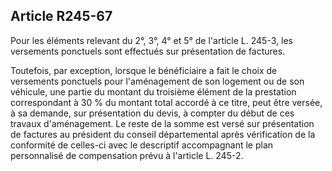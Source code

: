 ## Article R245-67

Pour les éléments relevant du 2°, 3°, 4° et 5° de l'article L. 245-3, les versements ponctuels sont effectués sur
présentation de factures.


Toutefois, par exception, lorsque le bénéficiaire a fait le choix de versements ponctuels pour l'aménagement
de son logement ou de son véhicule, une partie du montant du troisième élément de la prestation
correspondant à 30 % du montant total accordé à ce titre, peut être versée, à sa demande, sur présentation du
devis, à compter du début de ces travaux d'aménagement. Le reste de la somme est versé sur présentation
de factures au président du conseil départemental après vérification de la conformité de celles-ci avec le
descriptif accompagnant le plan personnalisé de compensation prévu à l'article L. 245-2.

